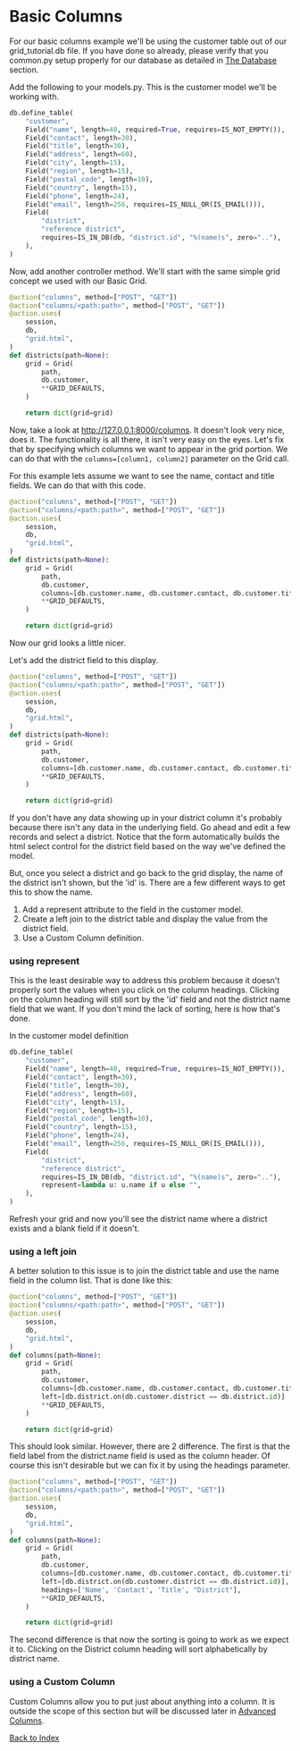 # Basic Columns

For our basic columns example we'll be using the customer table out of our grid_tutorial.db file. If you have done so already, please verify that you common.py setup properly for our database as detailed in [The Database](the_database.md) section.

Add the following to your models.py.  This is the customer model we'll be working with.

```python
db.define_table(
    "customer",
    Field("name", length=40, required=True, requires=IS_NOT_EMPTY()),
    Field("contact", length=30),
    Field("title", length=30),
    Field("address", length=60),
    Field("city", length=15),
    Field("region", length=15),
    Field("postal_code", length=10),
    Field("country", length=15),
    Field("phone", length=24),
    Field("email", length=256, requires=IS_NULL_OR(IS_EMAIL())),
    Field(
        "district",
        "reference district",
        requires=IS_IN_DB(db, "district.id", "%(name)s", zero=".."),
    ),
)
```
Now, add another controller method. We'll start with the same simple grid concept we used with our Basic Grid.

```python
@action("columns", method=["POST", "GET"])
@action("columns/<path:path>", method=["POST", "GET"])
@action.uses(
    session,
    db,
    "grid.html",
)
def districts(path=None):
    grid = Grid(
        path,
        db.customer,
        **GRID_DEFAULTS,
    )

    return dict(grid=grid)
```
Now, take a look at http://127.0.0.1:8000/columns. It doesn't look very nice, does it. The functionality is all there, it isn't very easy on the eyes.  Let's fix that by specifying which columns we want to appear in the grid portion.  We can do that with the `columns=[column1, column2]` parameter on the Grid call.

For this example lets assume we want to see the name, contact and title fields. We can do that with this code.
```python
@action("columns", method=["POST", "GET"])
@action("columns/<path:path>", method=["POST", "GET"])
@action.uses(
    session,
    db,
    "grid.html",
)
def districts(path=None):
    grid = Grid(
        path,
        db.customer,
        columns=[db.customer.name, db.customer.contact, db.customer.title],
        **GRID_DEFAULTS,
    )

    return dict(grid=grid)
```
Now our grid looks a little nicer.

Let's add the district field to this display.
```python
@action("columns", method=["POST", "GET"])
@action("columns/<path:path>", method=["POST", "GET"])
@action.uses(
    session,
    db,
    "grid.html",
)
def districts(path=None):
    grid = Grid(
        path,
        db.customer,
        columns=[db.customer.name, db.customer.contact, db.customer.title, db.customer.district],
        **GRID_DEFAULTS,
    )

    return dict(grid=grid)
```
If you don't have any data showing up in your district column it's probably because there isn't any data in the underlying field. Go ahead and edit a few records and select a district. Notice that the form automatically builds the html select control for the district field based on the way we've defined the model.

But, once you select a district and go back to the grid display, the name of the district isn't shown, but the 'id' is.  There are a few different ways to get this to show the name.

1. Add a represent attribute to the field in the customer model.
2. Create a left join to the district table and display the value from the district field.
3. Use a Custom Column definition.

### using represent
This is the least desirable way to address this problem because it doesn't properly sort the values when you click on the column headings. Clicking on the column heading will still sort by the 'id' field and not the district name field that we want. If you don't mind the lack of sorting, here is how that's done.

In the customer model definition
```python
db.define_table(
    "customer",
    Field("name", length=40, required=True, requires=IS_NOT_EMPTY()),
    Field("contact", length=30),
    Field("title", length=30),
    Field("address", length=60),
    Field("city", length=15),
    Field("region", length=15),
    Field("postal_code", length=10),
    Field("country", length=15),
    Field("phone", length=24),
    Field("email", length=256, requires=IS_NULL_OR(IS_EMAIL())),
    Field(
        "district",
        "reference district",
        requires=IS_IN_DB(db, "district.id", "%(name)s", zero=".."),
        represent=lambda u: u.name if u else "",
    ),
)
```

Refresh your grid and now you'll see the district name where a district exists and a blank field if it doesn't.

### using a left join
A better solution to this issue is to join the district table and use the name field in the column list.  That is done like this:
```python
@action("columns", method=["POST", "GET"])
@action("columns/<path:path>", method=["POST", "GET"])
@action.uses(
    session,
    db,
    "grid.html",
)
def columns(path=None):
    grid = Grid(
        path,
        db.customer,
        columns=[db.customer.name, db.customer.contact, db.customer.title, db.district.name],
        left=[db.district.on(db.customer.district == db.district.id)]
        **GRID_DEFAULTS,
    )

    return dict(grid=grid)
```
This should look similar. However, there are 2 difference. The first is that the field label from the district.name field is used as the column header. Of course this isn't desirable but we can fix it by using the headings parameter.
```python
@action("columns", method=["POST", "GET"])
@action("columns/<path:path>", method=["POST", "GET"])
@action.uses(
    session,
    db,
    "grid.html",
)
def columns(path=None):
    grid = Grid(
        path,
        db.customer,
        columns=[db.customer.name, db.customer.contact, db.customer.title, db.district.name],
        left=[db.district.on(db.customer.district == db.district.id)],
        headings=['Name', 'Contact', 'Title', "District"],
        **GRID_DEFAULTS,
    )

    return dict(grid=grid)
```
The second difference is that now the sorting is going to work as we expect it to. Clicking on the District column heading will sort alphabetically by district name.

### using a Custom Column
Custom Columns allow you to put just about anything into a column. It is outside the scope of this section but will be discussed later in [Advanced Columns](advanced_columns.md).


[Back to Index](../README.md)